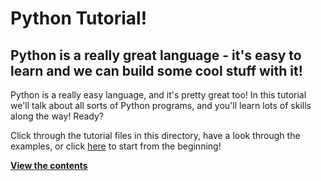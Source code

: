# Python Tutorial!
## Python is a really great language - it's easy to learn and we can build some cool stuff with it!
  
Python is a really easy language, and it's pretty great too!
In this tutorial we'll talk about all sorts of Python programs, and you'll learn lots of skills along the way! Ready?

Click through the tutorial files in this directory, have a look through the examples, or click [here](1.md) to start from the beginning!  

[**View the contents**](contents.md) 
